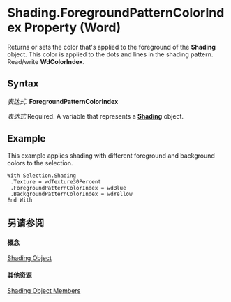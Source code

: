 
# Shading.ForegroundPatternColorIndex Property (Word)

Returns or sets the color that's applied to the foreground of the  **Shading** object. This color is applied to the dots and lines in the shading pattern. Read/write **WdColorIndex**.


## Syntax

 _表达式_. **ForegroundPatternColorIndex**

 _表达式_ Required. A variable that represents a **[Shading](e136509a-1be1-29e4-7b37-1faf659e37ba.md)** object.


## Example

This example applies shading with different foreground and background colors to the selection.


```
With Selection.Shading 
 .Texture = wdTexture30Percent 
 .ForegroundPatternColorIndex = wdBlue 
 .BackgroundPatternColorIndex = wdYellow 
End With
```


## 另请参阅


#### 概念


[Shading Object](e136509a-1be1-29e4-7b37-1faf659e37ba.md)
#### 其他资源


[Shading Object Members](http://msdn.microsoft.com/library/deef01ad-790d-d807-f41d-0450e44135fc%28Office.15%29.aspx)